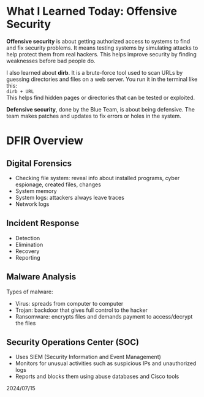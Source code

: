 # What I Learned Today: Offensive Security

**Offensive security** is about getting authorized access to systems to find and fix security problems. It means testing systems by simulating attacks to help protect them from real hackers. This helps improve security by finding weaknesses before bad people do.

I also learned about **dirb**. It is a brute-force tool used to scan URLs by guessing directories and files on a web server. You run it in the terminal like this:  
`dirb + URL`  
This helps find hidden pages or directories that can be tested or exploited.

**Defensive security**, done by the Blue Team, is about being defensive. The team makes patches and updates to fix errors or holes in the system.
# DFIR Overview

## Digital Forensics
- Checking file system: reveal info about installed programs, cyber espionage, created files, changes
- System memory
- System logs: attackers always leave traces
- Network logs

## Incident Response
- Detection
- Elimination
- Recovery
- Reporting

## Malware Analysis
Types of malware:
- Virus: spreads from computer to computer
- Trojan: backdoor that gives full control to the hacker
- Ransomware: encrypts files and demands payment to access/decrypt the files

## Security Operations Center (SOC)
- Uses SIEM (Security Information and Event Management)
- Monitors for unusual activities such as suspicious IPs and unauthorized logs
- Reports and blocks them using abuse databases and Cisco tools

2024/07/15
